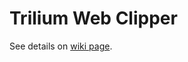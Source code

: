 # Trilium Web Clipper

See details on [wiki page](https://github.com/zadam/trilium/wiki/Web-clipper).
